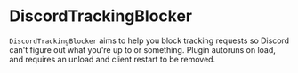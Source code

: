 # DiscordTrackingBlocker

`DiscordTrackingBlocker` aims to help you block tracking requests so Discord can't figure out what you're up to or something. Plugin autoruns on load, and requires an unload and client restart to be removed.